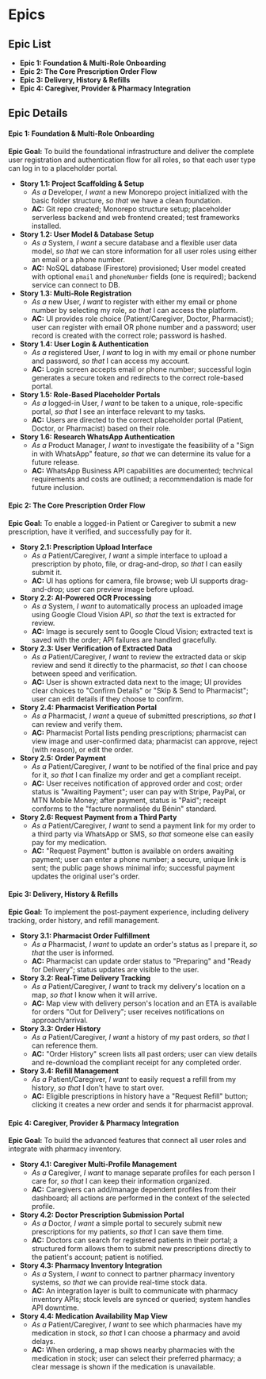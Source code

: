 # Epics

## Epic List

* **Epic 1: Foundation & Multi-Role Onboarding**
* **Epic 2: The Core Prescription Order Flow**
* **Epic 3: Delivery, History & Refills**
* **Epic 4: Caregiver, Provider & Pharmacy Integration**

## Epic Details

#### **Epic 1: Foundation & Multi-Role Onboarding**
**Epic Goal:** To build the foundational infrastructure and deliver the complete user registration and authentication flow for all roles, so that each user type can log in to a placeholder portal.

* **Story 1.1: Project Scaffolding & Setup**
    * *As a* Developer, *I want* a new Monorepo project initialized with the basic folder structure, *so that* we have a clean foundation.
    * **AC:** Git repo created; Monorepo structure setup; placeholder serverless backend and web frontend created; test frameworks installed.
* **Story 1.2: User Model & Database Setup**
    * *As a* System, *I want* a secure database and a flexible user data model, *so that* we can store information for all user roles using either an email or a phone number.
    * **AC:** NoSQL database (Firestore) provisioned; User model created with optional `email` and `phoneNumber` fields (one is required); backend service can connect to DB.
* **Story 1.3: Multi-Role Registration**
    * *As a* new User, *I want* to register with either my email or phone number by selecting my role, *so that* I can access the platform.
    * **AC:** UI provides role choice (Patient/Caregiver, Doctor, Pharmacist); user can register with email OR phone number and a password; user record is created with the correct role; password is hashed.
* **Story 1.4: User Login & Authentication**
    * *As a* registered User, *I want* to log in with my email or phone number and password, *so that* I can access my account.
    * **AC:** Login screen accepts email or phone number; successful login generates a secure token and redirects to the correct role-based portal.
* **Story 1.5: Role-Based Placeholder Portals**
    * *As a* logged-in User, *I want* to be taken to a unique, role-specific portal, *so that* I see an interface relevant to my tasks.
    * **AC:** Users are directed to the correct placeholder portal (Patient, Doctor, or Pharmacist) based on their role.
* **Story 1.6: Research WhatsApp Authentication**
    * *As a* Product Manager, *I want* to investigate the feasibility of a "Sign in with WhatsApp" feature, *so that* we can determine its value for a future release.
    * **AC:** WhatsApp Business API capabilities are documented; technical requirements and costs are outlined; a recommendation is made for future inclusion.

#### **Epic 2: The Core Prescription Order Flow**
**Epic Goal:** To enable a logged-in Patient or Caregiver to submit a new prescription, have it verified, and successfully pay for it.

* **Story 2.1: Prescription Upload Interface**
    * *As a* Patient/Caregiver, *I want* a simple interface to upload a prescription by photo, file, or drag-and-drop, *so that* I can easily submit it.
    * **AC:** UI has options for camera, file browse; web UI supports drag-and-drop; user can preview image before upload.
* **Story 2.2: AI-Powered OCR Processing**
    * *As a* System, *I want* to automatically process an uploaded image using Google Cloud Vision API, *so that* the text is extracted for review.
    * **AC:** Image is securely sent to Google Cloud Vision; extracted text is saved with the order; API failures are handled gracefully.
* **Story 2.3: User Verification of Extracted Data**
    * *As a* Patient/Caregiver, *I want* to review the extracted data or skip review and send it directly to the pharmacist, *so that* I can choose between speed and verification.
    * **AC:** User is shown extracted data next to the image; UI provides clear choices to "Confirm Details" or "Skip & Send to Pharmacist"; user can edit details if they choose to confirm.
* **Story 2.4: Pharmacist Verification Portal**
    * *As a* Pharmacist, *I want* a queue of submitted prescriptions, *so that* I can review and verify them.
    * **AC:** Pharmacist Portal lists pending prescriptions; pharmacist can view image and user-confirmed data; pharmacist can approve, reject (with reason), or edit the order.
* **Story 2.5: Order Payment**
    * *As a* Patient/Caregiver, *I want* to be notified of the final price and pay for it, *so that* I can finalize my order and get a compliant receipt.
    * **AC:** User receives notification of approved order and cost; order status is "Awaiting Payment"; user can pay with Stripe, PayPal, or MTN Mobile Money; after payment, status is "Paid"; receipt conforms to the "facture normalisée du Bénin" standard.
* **Story 2.6: Request Payment from a Third Party**
    * *As a* Patient/Caregiver, *I want* to send a payment link for my order to a third party via WhatsApp or SMS, *so that* someone else can easily pay for my medication.
    * **AC:** "Request Payment" button is available on orders awaiting payment; user can enter a phone number; a secure, unique link is sent; the public page shows minimal info; successful payment updates the original user's order.

#### **Epic 3: Delivery, History & Refills**
**Epic Goal:** To implement the post-payment experience, including delivery tracking, order history, and refill management.

* **Story 3.1: Pharmacist Order Fulfillment**
    * *As a* Pharmacist, *I want* to update an order's status as I prepare it, *so that* the user is informed.
    * **AC:** Pharmacist can update order status to "Preparing" and "Ready for Delivery"; status updates are visible to the user.
* **Story 3.2: Real-Time Delivery Tracking**
    * *As a* Patient/Caregiver, *I want* to track my delivery's location on a map, *so that* I know when it will arrive.
    * **AC:** Map view with delivery person's location and an ETA is available for orders "Out for Delivery"; user receives notifications on approach/arrival.
* **Story 3.3: Order History**
    * *As a* Patient/Caregiver, *I want* a history of my past orders, *so that* I can reference them.
    * **AC:** "Order History" screen lists all past orders; user can view details and re-download the compliant receipt for any completed order.
* **Story 3.4: Refill Management**
    * *As a* Patient/Caregiver, *I want* to easily request a refill from my history, *so that* I don't have to start over.
    * **AC:** Eligible prescriptions in history have a "Request Refill" button; clicking it creates a new order and sends it for pharmacist approval.

#### **Epic 4: Caregiver, Provider & Pharmacy Integration**
**Epic Goal:** To build the advanced features that connect all user roles and integrate with pharmacy inventory.

* **Story 4.1: Caregiver Multi-Profile Management**
    * *As a* Caregiver, *I want* to manage separate profiles for each person I care for, *so that* I can keep their information organized.
    * **AC:** Caregivers can add/manage dependent profiles from their dashboard; all actions are performed in the context of the selected profile.
* **Story 4.2: Doctor Prescription Submission Portal**
    * *As a* Doctor, *I want* a simple portal to securely submit new prescriptions for my patients, *so that* I can save them time.
    * **AC:** Doctors can search for registered patients in their portal; a structured form allows them to submit new prescriptions directly to the patient's account; patient is notified.
* **Story 4.3: Pharmacy Inventory Integration**
    * *As a* System, *I want* to connect to partner pharmacy inventory systems, *so that* we can provide real-time stock data.
    * **AC:** An integration layer is built to communicate with pharmacy inventory APIs; stock levels are synced or queried; system handles API downtime.
* **Story 4.4: Medication Availability Map View**
    * *As a* Patient/Caregiver, *I want* to see which pharmacies have my medication in stock, *so that* I can choose a pharmacy and avoid delays.
    * **AC:** When ordering, a map shows nearby pharmacies with the medication in stock; user can select their preferred pharmacy; a clear message is shown if the medication is unavailable. 